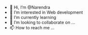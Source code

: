 - 👋 Hi, I’m @Narendra
- 👀 I’m interested in Web development
- 🌱 I’m currently learning 
- 💞️ I’m looking to collaborate on ...
- 📫 How to reach me ...

<!---
MohamNarendra/MohamNarendra is a ✨ special ✨ repository because its `README.md` (this file) appears on your GitHub profile.
You can click the Preview link to take a look at your changes.
--->
